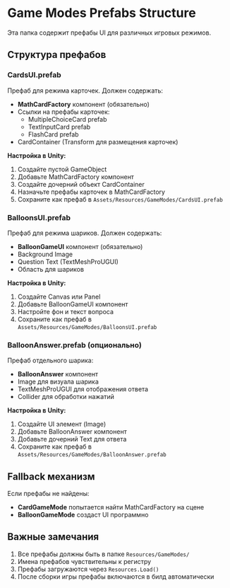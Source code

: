 # Game Modes Prefabs Structure

Эта папка содержит префабы UI для различных игровых режимов.

## Структура префабов

### CardsUI.prefab
Префаб для режима карточек. Должен содержать:
- **MathCardFactory** компонент (обязательно)
- Ссылки на префабы карточек:
  - MultipleChoiceCard prefab
  - TextInputCard prefab
  - FlashCard prefab
- CardContainer (Transform для размещения карточек)

**Настройка в Unity:**
1. Создайте пустой GameObject
2. Добавьте MathCardFactory компонент
3. Создайте дочерний объект CardContainer
4. Назначьте префабы карточек в MathCardFactory
5. Сохраните как префаб в `Assets/Resources/GameModes/CardsUI.prefab`

### BalloonsUI.prefab
Префаб для режима шариков. Должен содержать:
- **BalloonGameUI** компонент (обязательно)
- Background Image
- Question Text (TextMeshProUGUI)
- Область для шариков

**Настройка в Unity:**
1. Создайте Canvas или Panel
2. Добавьте BalloonGameUI компонент
3. Настройте фон и текст вопроса
4. Сохраните как префаб в `Assets/Resources/GameModes/BalloonsUI.prefab`

### BalloonAnswer.prefab (опционально)
Префаб отдельного шарика:
- **BalloonAnswer** компонент
- Image для визуала шарика
- TextMeshProUGUI для отображения ответа
- Collider для обработки нажатий

**Настройка в Unity:**
1. Создайте UI элемент (Image)
2. Добавьте BalloonAnswer компонент
3. Добавьте дочерний Text для ответа
4. Сохраните как префаб в `Assets/Resources/GameModes/BalloonAnswer.prefab`

## Fallback механизм

Если префабы не найдены:
- **CardGameMode** попытается найти MathCardFactory на сцене
- **BalloonGameMode** создаст UI программно

## Важные замечания

1. Все префабы должны быть в папке `Resources/GameModes/`
2. Имена префабов чувствительны к регистру
3. Префабы загружаются через `Resources.Load()`
4. После сборки игры префабы включаются в билд автоматически